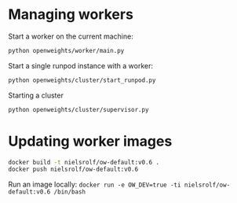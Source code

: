 # Managing workers

Start a worker on the current machine:
```sh
python openweights/worker/main.py
```

Start a single runpod instance with a worker:
```sh
python openweights/cluster/start_runpod.py
```

Starting a cluster
```sh
python openweights/cluster/supervisor.py
```

# Updating worker images

```sh
docker build -t nielsrolf/ow-default:v0.6 .
docker push nielsrolf/ow-default:v0.6
```

Run an image locally: `docker run -e OW_DEV=true -ti nielsrolf/ow-default:v0.6 /bin/bash`
